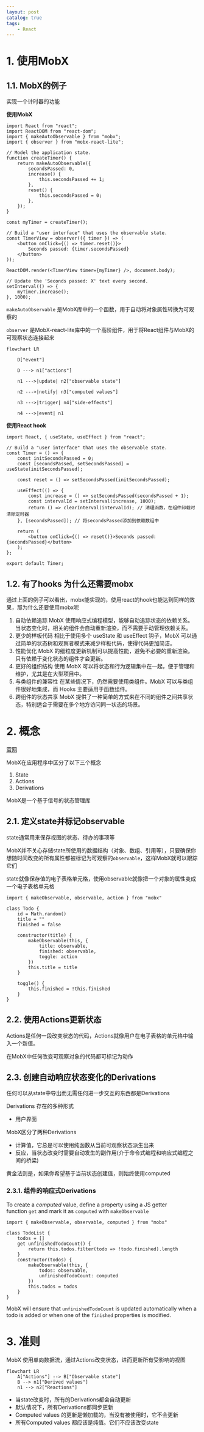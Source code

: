 ```yaml
---
layout: post   	
catalog: true 	
tags:
    - React
---
```

# 1. 使用MobX

## 1.1. MobX的例子

实现一个计时器的功能

**使用MobX**

```
import React from "react";
import ReactDOM from "react-dom";
import { makeAutoObservable } from "mobx";
import { observer } from "mobx-react-lite";

// Model the application state.
function createTimer() {
    return makeAutoObservable({
        secondsPassed: 0,
        increase() {
            this.secondsPassed += 1;
        },
        reset() {
            this.secondsPassed = 0;
        },
    });
}

const myTimer = createTimer();

// Build a "user interface" that uses the observable state.
const TimerView = observer(({ timer }) => (
    <button onClick={() => timer.reset()}>
        Seconds passed: {timer.secondsPassed}
    </button>
));

ReactDOM.render(<TimerView timer={myTimer} />, document.body);

// Update the 'Seconds passed: X' text every second.
setInterval(() => {
    myTimer.increase();
}, 1000);

```

`makeAutoObservable` 是MobX库中的一个函数，用于自动将对象属性转换为可观察的

`observer` 是MobX-react-lite库中的一个高阶组件，用于将React组件与MobX的可观察状态连接起来

```mermaid
flowchart LR

    D["event"]

    D ---> n1["actions"]

    n1 --->|update| n2["observable state"]

    n2 --->|notify| n3["computed values"]

    n3 --->|trigger| n4["side-effects"]

    n4 --->|event| n1
```

**使用React hook**

```
import React, { useState, useEffect } from "react";

// Build a "user interface" that uses the observable state.
const Timer = () => {
    const initSecondsPassed = 0;
    const [secondsPassed, setSecondsPassed] = useState(initSecondsPassed);

    const reset = () => setSecondsPassed(initSecondsPassed);

    useEffect(() => {
        const increase = () => setSecondsPassed(secondsPassed + 1);
        const intervalId = setInterval(increase, 1000);
        return () => clearInterval(intervalId); // 清理函数，在组件卸载时清除定时器
    }, [secondsPassed]); // 将secondsPassed添加到依赖数组中

    return (
        <button onClick={() => reset()}>Seconds passed: {secondsPassed}</button>
    );
};

export default Timer;
```
## 1.2. 有了hooks 为什么还需要mobx

通过上面的例子可以看出，mobx能实现的，使用react的hook也能达到同样的效果，那为什么还要使用mobx呢

1. 自动依赖追踪
MobX 使用响应式编程模型，能够自动追踪状态的依赖关系。当状态变化时，相关的组件会自动重新渲染，而不需要手动管理依赖关系。
2. 更少的样板代码
相比于使用多个 useState 和 useEffect 钩子，MobX 可以通过简单的状态树和观察者模式来减少样板代码，使得代码更加简洁。
3. 性能优化
MobX 的细粒度更新机制可以提高性能，避免不必要的重新渲染。只有依赖于变化状态的组件才会更新。
4. 更好的组织结构
使用 MobX 可以将状态和行为逻辑集中在一起，便于管理和维护，尤其是在大型项目中。
5. 与类组件的兼容性
在某些情况下，仍然需要使用类组件。MobX 可以与类组件很好地集成，而 Hooks 主要适用于函数组件。
6. 跨组件的状态共享
MobX 提供了一种简单的方式来在不同的组件之间共享状态，特别适合于需要在多个地方访问同一状态的场景。
# 2. 概念

[官网](https://mobx.js.org/README.html)

MobX在应用程序中区分了以下三个概念

1. State
2. Actions
3. Derivations

MobX是一个基于信号的状态管理库
## 2.1. 定义state并标记observable

state通常用来保存视图的状态、待办的事项等

MobX并不关心存储state所使用的数据结构（对象、数组、引用等），只要确保你想随时间改变的所有属性都被标记为可观察的`observable`，这样MobX就可以跟踪它们

state就像保存值的电子表格单元格，使用observable就像把一个对象的属性变成一个电子表格单元格

```
import { makeObservable, observable, action } from "mobx"

class Todo {
    id = Math.random()
    title = ""
    finished = false

    constructor(title) {
        makeObservable(this, {
            title: observable,
            finished: observable,
            toggle: action
        })
        this.title = title
    }

    toggle() {
        this.finished = !this.finished
    }
}
```
## 2.2. 使用Actions更新状态

Actions是任何一段改变状态的代码，Actions就像用户在电子表格的单元格中输入一个新值。

在MobX中任何改变可观察对象的代码都可标记为动作

## 2.3. 创建自动响应状态变化的Derivations

任何可以从state中导出而无需任何进一步交互的东西都是Derivations

Derivations 存在的多种形式
- 用户界面

MobX区分了两种Derivations

- 计算值，它总是可以使用纯函数从当前可观察状态派生出来
- 反应，当状态改变时需要自动发生的副作用(介于命令式编程和响应式编程之间的桥梁)

黄金法则是，如果你希望基于当前状态创建值，则始终使用computed
### 2.3.1. 组件的响应式Derivations

To create a _computed_ value, define a property using a JS getter function `get` and mark it as `computed` with `makeObservable`

```
import { makeObservable, observable, computed } from "mobx"

class TodoList {
    todos = []
    get unfinishedTodoCount() {
        return this.todos.filter(todo => !todo.finished).length
    }
    constructor(todos) {
        makeObservable(this, {
            todos: observable,
            unfinishedTodoCount: computed
        })
        this.todos = todos
    }
}
```

MobX will ensure that `unfinishedTodoCount` is updated automatically when a todo is added or when one of the `finished` properties is modified.
# 3. 准则

MobX 使用单向数据流，通过Actions改变状态，进而更新所有受影响的视图

```mermaid
flowchart LR
    A["Actions"] --> B["Observable state"]
	B --> n1["Derived values"]
	n1 --> n2["Reactions"]
```

- 当state改变时，所有的Derivations都会自动更新
- 默认情况下，所有Derivations都同步更新
- Computed values 的更新是懒加载的，当没有被使用时，它不会更新
- 所有Computed values 都应该是纯值。它们不应该改变state


